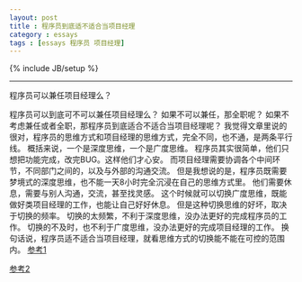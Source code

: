 ```yaml
---
layout: post
title : 程序员到底适不适合当项目经理
category : essays
tags : [essays 程序员 项目经理]
---
```

{% include JB/setup %}

---

程序员可以兼任项目经理么？

程序员可以到底可不可以兼任项目经理么？
如果不可以兼任，那全职呢？
如果不考虑兼任或者全职，那程序员到底适合不适合当项目经理呢？
我觉得文章里说的很对，程序员的思维方式和项目经理的思维方式，完全不同，也不通，是两条平行线。
概括来说，一个是深度思维，一个是广度思维。
程序员其实很简单，他们只想把功能完成，改完BUG。这样他们才心安。
而项目经理需要协调各个中间环节，不同部门之间的，以及与外部的沟通交流。
但是我想说的是，程序员既需要梦境式的深度思维，也不能一天8小时完全沉浸在自己的思维方式里。
他们需要休息，需要与别人沟通，交流，甚至找灵感。
这个时候就可以切换广度思维，既能做好类项目经理的工作，也能让自己好好休息。
但是这种切换思维的好坏，取决于切换的频率。
切换的太频繁，不利于深度思维，没办法更好的完成程序员的工作。
切换的不及时，也不利于广度思维，没办法更好的完成项目经理的工作。
换句话说，程序员适不适合当项目经理，就看思维方式的切换能不能在可控的范围内。
[参考1](http://www.oschina.net/news/56305/you-cant-wear-the-manager-and-developer-hats-at-the-same-time)

[参考2](http://www.computerworld.com/article/2598334/it-management/paul-glen-you-cant-wear-the-manager-and-developer-hats-at-the-same-time.html)
